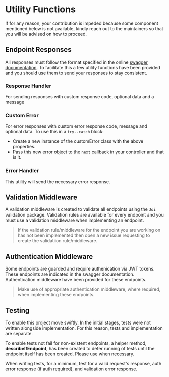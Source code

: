 # Utility Functions

If for any reason, your contribution is impeded because some component mentioned below is not available, kindly reach out to the maintainers so that you will be advised on how to proceed.

## Endpoint Responses

All responses must follow the format specified in the online [swagger documentation](https://comments-microservice.herokuapp.com/). To facilitate this a few utility functions have been provided and you should use them to send your responses to stay consistent.

### Response Handler

For sending responses with custom response code, optional data and a message

### Custom Error

For error responses with custom error response code, message and optional data. To use this in a `try..catch` block:

- Create a new instance of the customError class with the above properties.
- Pass this new error object to the `next` callback in your controller and that is it.

### Error Handler

This utility will send the necessary error response.

## Validation Middleware

A validation middleware is created to validate all endpoints using the `Joi` validation package. Validation rules are available for every endpoint and you must use a validation middleware when implementing an endpoint.

> If the validation rule/middleware for the endpoint you are working on has not been implemented then open a new issue requesting to create the validatiion rule/middleware.

## Authentication Middleware

Some endpoints are guarded and require authenication via JWT tokens. These endpoints are indicated in the swagger documentation. Authentication middleware have been provided for these endpoints.

> Make use of appropriate authentication middleware, where required, when implementing these endpoints.

## Testing

To enable this project move swiftly. In the initial stages, tests were not written alongside implementation. For this reason, tests and implementation are separate.

To enable tests not fail for non-existent endpoints, a helper method, **describeIfEndpoint**, has been created to defer running of tests until the endpoint itself has been created. Please use when necessary.

When writing tests, for a minimum, test for a valid request's response, auth error response (if auth required), and validation error response.

